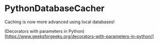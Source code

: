# PythonDatabaseCacher
Caching is now more advanced using local databases!

(Decorators with parameters in Python)[https://www.geeksforgeeks.org/decorators-with-parameters-in-python/]